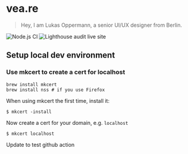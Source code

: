 # vea.re
> Hey, I am Lukas Oppermann, a senior UI/UX designer from Berlin.

![Node.js CI](https://github.com/lukasoppermann/veare/workflows/Node.js%20CI/badge.svg?branch=master)
![Lighthouse audit live site](https://github.com/lukasoppermann/veare/workflows/Lighthouse%20audit%20live%20site/badge.svg)

## Setup local dev environment

### Use mkcert to create a cert for localhost
```
brew install mkcert
brew install nss # if you use Firefox
```

When using mkcert the first time, install it:
```
$ mkcert -install
```

Now create a cert for your domain, e.g. `localhost`
```
$ mkcert localhost
```

Update to test github action
